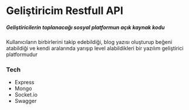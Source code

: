 # Geliştiricim Restfull API

##### Geliştiricilerin toplanacağı sosyal platformun açık kaynak kodu

Kullanıcıların birbirlerini takip edebildiği, blog yazısı oluşturup beğeni atabildiği ve kendi aralarında yarışıp level alabildikleri bir yazılım geliştirici platformudur

### Tech

- Express
- Mongo
- Socket.io
- Swagger
